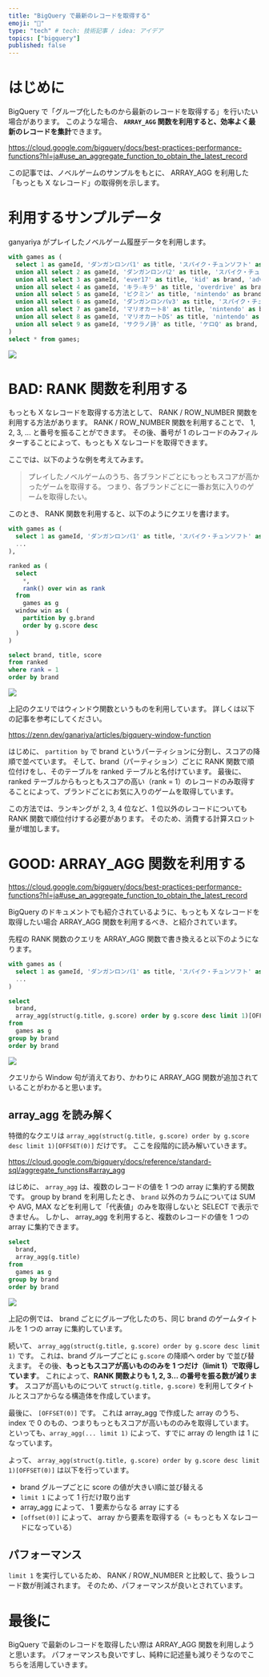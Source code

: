 ```yaml
---
title: "BigQuery で最新のレコードを取得する"
emoji: "🤖"
type: "tech" # tech: 技術記事 / idea: アイデア
topics: ["bigquery"]
published: false
---
```


# はじめに

BigQuery で「グループ化したものから最新のレコードを取得する」を行いたい場合があります。
このような場合、 **`ARRAY_AGG` 関数を利用すると、効率よく最新のレコードを集計**できます。

https://cloud.google.com/bigquery/docs/best-practices-performance-functions?hl=ja#use_an_aggregate_function_to_obtain_the_latest_record

この記事では、ノベルゲームのサンプルをもとに、 ARRAY_AGG を利用した「もっとも X なレコード」の取得例を示します。

# 利用するサンプルデータ

ganyariya がプレイしたノベルゲーム履歴データを利用します。

```sql
with games as (
  select 1 as gameId, 'ダンガンロンパ1' as title, 'スパイク・チュンソフト' as brand, 'mystery' as genre, 2010 as year, 90 as score, 3000 as price
  union all select 2 as gameId, 'ダンガンロンパ2' as title, 'スパイク・チュンソフト' as brand, 'mystery' as genre, 2012 as year, 85 as score, 4000 as price,
  union all select 3 as gameId, 'ever17' as title, 'kid' as brand, 'adv' as genre, 2002 as year, 100 as score, 1500 as price,
  union all select 4 as gameId, 'キラ☆キラ' as title, 'overdrive' as brand, 'adv' as genre, 2007 as year, 88 as score, 6000 as price,
  union all select 5 as gameId, 'ピクミン' as title, 'nintendo' as brand, 'ai action' as genre, 2003 as year, 90 as score, 7000 as price,
  union all select 6 as gameId, 'ダンガンロンパv3' as title, 'スパイク・チュンソフト' as brand, 'mystery' as genre, 2020 as year, 99 as score, 9000 as price,
  union all select 7 as gameId, 'マリオカート8' as title, 'nintendo' as brand, 'car race' as genre, 2020 as year, 70 as score, 8000 as price,
  union all select 8 as gameId, 'マリオカートDS' as title, 'nintendo' as brand, 'car race' as genre, 2002 as year, 75 as score, 5500 as price,
  union all select 9 as gameId, 'サクラノ詩' as title, 'ケロQ' as brand, 'adv' as genre, 2012 as year, 98 as score, 9000 as price,
)
select * from games;
```

![](https://storage.googleapis.com/zenn-user-upload/864d1f63c307-20230925.png)

# BAD: RANK 関数を利用する

もっとも X なレコードを取得する方法として、 RANK / ROW_NUMBER 関数を利用する方法があります。
RANK / ROW_NUMBER 関数を利用することで、 1, 2, 3, ... と番号を振ることができます。
その後、番号が 1 のレコードのみフィルターすることによって、もっとも X なレコードを取得できます。

ここでは、以下のような例を考えてみます。

> プレイしたノベルゲームのうち、各ブランドごとにもっともスコアが高かったゲームを取得する。
> つまり、各ブランドごとに一番お気に入りのゲームを取得したい。

このとき、 RANK 関数を利用すると、以下のようにクエリを書けます。

```sql
with games as (
  select 1 as gameId, 'ダンガンロンパ1' as title, 'スパイク・チュンソフト' as brand, 'mystery' as genre, 2010 as year, 90 as score, 3000 as price
  ...
),

ranked as (
  select 
    *, 
    rank() over win as rank
  from 
    games as g
  window win as (
    partition by g.brand
    order by g.score desc
  )
)

select brand, title, score
from ranked
where rank = 1
order by brand
```

![](https://storage.googleapis.com/zenn-user-upload/3b1874398388-20230925.png)

上記のクエリではウィンドウ関数というものを利用しています。
詳しくは以下の記事を参考にしてください。

https://zenn.dev/ganariya/articles/bigquery-window-function

はじめに、 `partition by` で brand というパーティションに分割し、スコアの降順で並べています。
そして、brand（パーティション）ごとに RANK 関数で順位付けをし、そのテーブルを ranked テーブルと名付けています。
最後に、 ranked テーブルからもっともスコアの高い（rank = 1）のレコードのみ取得することによって、ブランドごとにお気に入りのゲームを取得しています。

この方法では、ランキングが 2, 3, 4 位など、1 位以外のレコードについても RANK 関数で順位付けする必要があります。
そのため、消費する計算スロット量が増加します。

# GOOD: ARRAY_AGG 関数を利用する

https://cloud.google.com/bigquery/docs/best-practices-performance-functions?hl=ja#use_an_aggregate_function_to_obtain_the_latest_record

BigQuery のドキュメントでも紹介されているように、もっとも X なレコードを取得したい場合 ARRAY_AGG 関数を利用するべき、と紹介されています。

先程の RANK 関数のクエリを ARRAY_AGG 関数で書き換えると以下のようになります。

```sql
with games as (
  select 1 as gameId, 'ダンガンロンパ1' as title, 'スパイク・チュンソフト' as brand, 'mystery' as genre, 2010 as year, 90 as score, 3000 as price
  ...
)

select 
  brand,
  array_agg(struct(g.title, g.score) order by g.score desc limit 1)[OFFSET(0)]
from 
  games as g
group by brand
order by brand 
```

![](https://storage.googleapis.com/zenn-user-upload/82b8dc7850fe-20230925.png)

クエリから Window 句が消えており、かわりに ARRAY_AGG 関数が追加されていることがわかると思います。

## array_agg を読み解く

特徴的なクエリは `array_agg(struct(g.title, g.score) order by g.score desc limit 1)[OFFSET(0)]` だけです。
ここを段階的に読み解いていきます。

https://cloud.google.com/bigquery/docs/reference/standard-sql/aggregate_functions#array_agg

はじめに、 `array_agg` は、複数のレコードの値を 1 つの array に集約する関数です。
group by brand を利用したとき、 `brand` 以外のカラムについては SUM や AVG, MAX などを利用して「代表値」のみを取得しないと SELECT で表示できません。
しかし、 array_agg を利用すると、複数のレコードの値を 1 つの array に集約できます。

```sql
select 
  brand,
  array_agg(g.title)
from 
  games as g
group by brand
order by brand 
```

![](https://storage.googleapis.com/zenn-user-upload/1030a98f5f71-20230925.png)

上記の例では、 brand ごとにグループ化したのち、同じ brand のゲームタイトルを 1 つの array に集約しています。

続いて、 `array_agg(struct(g.title, g.score) order by g.score desc limit 1)` です。
これは、brand グループごとに `g.score` の降順へ order by で並び替えます。
その後、**もっともスコアが高いもののみを 1 つだけ（limit 1）で取得しています**。
これによって、**RANK 関数よりも 1, 2, 3... の番号を振る数が減ります**。
スコアが高いものについて `struct(g.title, g.score)` を利用してタイトルとスコアからなる構造体を作成しています。

最後に、 `[OFFSET(0)]` です。
これは array_agg で作成した array のうち、 index で 0 のもの、つまりもっともスコアが高いもののみを取得しています。
といっても、`array_agg(... limit 1)` によって、すでに array の length は 1 になっています。

よって、 `array_agg(struct(g.title, g.score) order by g.score desc limit 1)[OFFSET(0)]` は以下を行っています。

- brand グループごとに score の値が大きい順に並び替える
- `limit 1` によって 1 行だけ取り出す
- array_agg によって、 1 要素からなる array にする
- `[offset(0)]` によって、 array から要素を取得する（= もっとも X なレコードになっている）

## パフォーマンス

`limit 1` を実行しているため、 RANK / ROW_NUMBER と比較して、扱うレコード数が削減されます。
そのため、パフォーマンスが良いとされています。

# 最後に

BigQuery で最新のレコードを取得したい際は ARRAY_AGG 関数を利用しようと思います。
パフォーマンスも良いですし、純粋に記述量も減りそうなのでこちらを活用していきます。

